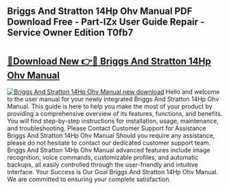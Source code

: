 ## Briggs And Stratton 14Hp Ohv Manual PDF Download Free - Part-IZx User Guide Repair - Service Owner Edition T0fb7

# <h2><a href="http://bc47944.oget.top/?id=Briggs+And+Stratton+14Hp+Ohv+Manual">🔗Download New 👉🔴 Briggs And Stratton 14Hp Ohv Manual</a></h2>

[![Briggs And Stratton 14Hp Ohv Manual new download](https://i.imgur.com/5g1atiW.png)](http://bc47944.oget.top/?id=Briggs+And+Stratton+14Hp+Ohv+Manual)
Hello and welcome to the user manual for your newly integrated Briggs And Stratton 14Hp Ohv Manual. This guide is here to help you make the most of your product by providing a comprehensive overview of its features, functions, and benefits. You will find step-by-step instructions for installation, usage, maintenance, and troubleshooting. Please Contact Customer Support for Assistance Briggs And Stratton 14Hp Ohv Manual Should you require any assistance, please do not hesitate to contact our dedicated customer support team. Briggs And Stratton 14Hp Ohv Manual advanced features include image recognition, voice commands, customizable profiles, and automatic backups, all easily controlled through the user-friendly and intuitive interface. Your Success is Our Goal Briggs And Stratton 14Hp Ohv Manual. We are committed to ensuring your complete satisfaction.

